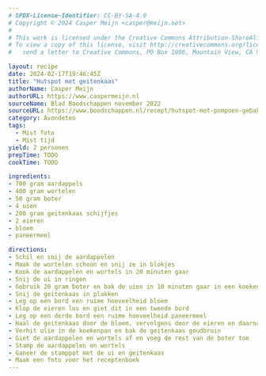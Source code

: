 ```yaml
---
# SPDX-License-Identifier: CC-BY-SA-4.0
# Copyright © 2024 Casper Meijn <casper@meijn.net>
# 
# This work is licensed under the Creative Commons Attribution-ShareAlike 4.0 International License. 
# To view a copy of this license, visit http://creativecommons.org/licenses/by-sa/4.0/ or 
#   send a letter to Creative Commons, PO Box 1866, Mountain View, CA 94042, USA.

layout: recipe
date: 2024-02-17T19:46:45Z
title: "Hutspot met geitenkaas"
authorName: Casper Meijn
authorURL: https://www.caspermeijn.nl
sourceName: Blad Boodschappen november 2022
sourceURL: https://www.boodschappen.nl/recept/hutspot-met-pompoen-gebakken-geitenkaas-en-gekaramelliseerde-ui/
category: Avondeten
tags:
  - Mist foto
  - Mist tijd
yield: 2 personen
prepTime: TODO
cookTime: TODO 

ingredients:
- 700 gram aardappels
- 400 gram wortelen
- 50 gram boter
- 4 uien
- 200 gram geitenkaas schijfjes
- 2 eieren
- bloem
- paneermeel

directions:
- Schil en snij de aardappelen
- Maak de wortelen schoon en snij ze in blokjes
- Kook de aardappelen en wortels in 20 minuten gaar
- Snij de ui in ringen
- Gebruik 20 gram boter en bak de uien in 10 minuten gaar in een koekenpan
- Snij de geitenkaas in plakken
- Leg op een bord een ruime hoeveelheid bloem
- Klop de eieren los en giet dit in een tweede bord
- Leg op een derde bord een ruime hoeveelheid paneermeel
- Haal de geitenkaas door de bloem, vervolgens door de eieren en daarna door het paneermeel
- Verhit olie in de koekenpan en bak de geitenkaas goudbruin
- Giet de aardappelen en wortels af en voeg de rest van de boter toe
- Stamp de aardappelen en wortels
- Ganeer de stamppot met de ui en geitenkaas
- Maak een foto voor het receptenboek
---
```


